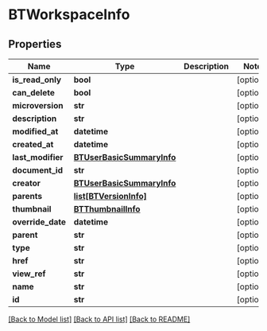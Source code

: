 # BTWorkspaceInfo

## Properties
Name | Type | Description | Notes
------------ | ------------- | ------------- | -------------
**is_read_only** | **bool** |  | [optional] 
**can_delete** | **bool** |  | [optional] 
**microversion** | **str** |  | [optional] 
**description** | **str** |  | [optional] 
**modified_at** | **datetime** |  | [optional] 
**created_at** | **datetime** |  | [optional] 
**last_modifier** | [**BTUserBasicSummaryInfo**](BTUserBasicSummaryInfo.md) |  | [optional] 
**document_id** | **str** |  | [optional] 
**creator** | [**BTUserBasicSummaryInfo**](BTUserBasicSummaryInfo.md) |  | [optional] 
**parents** | [**list[BTVersionInfo]**](BTVersionInfo.md) |  | [optional] 
**thumbnail** | [**BTThumbnailInfo**](BTThumbnailInfo.md) |  | [optional] 
**override_date** | **datetime** |  | [optional] 
**parent** | **str** |  | [optional] 
**type** | **str** |  | [optional] 
**href** | **str** |  | [optional] 
**view_ref** | **str** |  | [optional] 
**name** | **str** |  | [optional] 
**id** | **str** |  | [optional] 

[[Back to Model list]](../README.md#documentation-for-models) [[Back to API list]](../README.md#documentation-for-api-endpoints) [[Back to README]](../README.md)


